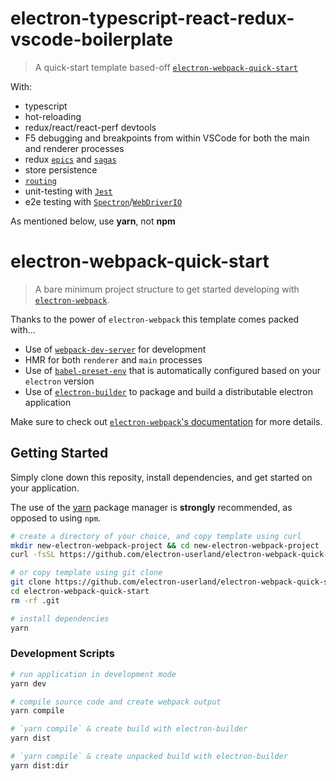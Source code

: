 # electron-typescript-react-redux-vscode-boilerplate
> A quick-start template based-off [`electron-webpack-quick-start`](https://github.com/electron-userland/electron-webpack-quick-start)

With:

* typescript
* hot-reloading
* redux/react/react-perf devtools
* F5 debugging and breakpoints from within VSCode for both the main and renderer processes
* redux [`epics`](https://github.com/redux-observable/redux-observable) and [`sagas`](https://github.com/redux-saga/redux-saga)
* store persistence
* [`routing`](https://github.com/supasate/connected-react-router)
* unit-testing with [`Jest`](https://github.com/facebook/jest)
* e2e testing with [`Spectron`](https://github.com/electron/spectron)/[`WebDriverIO`](https://github.com/webdriverio/webdriverio)

As mentioned below, use **yarn**, not **npm**

# electron-webpack-quick-start
> A bare minimum project structure to get started developing with [`electron-webpack`](https://github.com/electron-userland/electron-webpack).

Thanks to the power of `electron-webpack` this template comes packed with...

* Use of [`webpack-dev-server`](https://github.com/webpack/webpack-dev-server) for development
* HMR for both `renderer` and `main` processes
* Use of [`babel-preset-env`](https://github.com/babel/babel-preset-env) that is automatically configured based on your `electron` version
* Use of [`electron-builder`](https://github.com/electron-userland/electron-builder) to package and build a distributable electron application

Make sure to check out [`electron-webpack`'s documentation](https://webpack.electron.build/) for more details.

## Getting Started
Simply clone down this reposity, install dependencies, and get started on your application.

The use of the [yarn](https://yarnpkg.com/) package manager is **strongly** recommended, as opposed to using `npm`.

```bash
# create a directory of your choice, and copy template using curl
mkdir new-electron-webpack-project && cd new-electron-webpack-project
curl -fsSL https://github.com/electron-userland/electron-webpack-quick-start/archive/master.tar.gz | tar -xz --strip-components 1

# or copy template using git clone
git clone https://github.com/electron-userland/electron-webpack-quick-start.git
cd electron-webpack-quick-start
rm -rf .git

# install dependencies
yarn
```

### Development Scripts

```bash
# run application in development mode
yarn dev

# compile source code and create webpack output
yarn compile

# `yarn compile` & create build with electron-builder
yarn dist

# `yarn compile` & create unpacked build with electron-builder
yarn dist:dir
```
